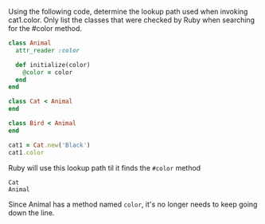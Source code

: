Using the following code, determine the lookup path used when invoking cat1.color. Only list the classes that were checked by Ruby when searching for the #color method.

```ruby
class Animal
  attr_reader :color

  def initialize(color)
    @color = color
  end
end

class Cat < Animal
end

class Bird < Animal
end

cat1 = Cat.new('Black')
cat1.color
```

Ruby will use this lookup path til it finds the `#color` method

```
Cat
Animal
```

Since Animal has a method named `color`, it's no longer needs to keep going down the line.
